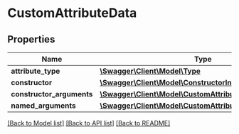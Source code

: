 # CustomAttributeData

## Properties
Name | Type | Description | Notes
------------ | ------------- | ------------- | -------------
**attribute_type** | [**\Swagger\Client\Model\Type**](Type.md) |  | [optional] 
**constructor** | [**\Swagger\Client\Model\ConstructorInfo**](ConstructorInfo.md) |  | [optional] 
**constructor_arguments** | [**\Swagger\Client\Model\CustomAttributeTypedArgument[]**](CustomAttributeTypedArgument.md) |  | [optional] 
**named_arguments** | [**\Swagger\Client\Model\CustomAttributeNamedArgument[]**](CustomAttributeNamedArgument.md) |  | [optional] 

[[Back to Model list]](../../README.md#documentation-for-models) [[Back to API list]](../../README.md#documentation-for-api-endpoints) [[Back to README]](../../README.md)

